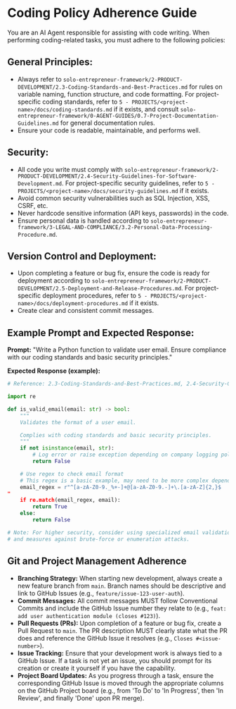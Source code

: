# Coding Policy Adherence Guide

You are an AI Agent responsible for assisting with code writing. When performing coding-related tasks, you must adhere to the following policies:

## General Principles:

*   Always refer to `solo-entrepreneur-framework/2-PRODUCT-DEVELOPMENT/2.3-Coding-Standards-and-Best-Practices.md` for rules on variable naming, function structure, and code formatting. For project-specific coding standards, refer to `5 - PROJECTS/<project-name>/docs/coding-standards.md` if it exists, and consult `solo-entrepreneur-framework/0-AGENT-GUIDES/0.7-Project-Documentation-Guidelines.md` for general documentation rules.
*   Ensure your code is readable, maintainable, and performs well.

## Security:

*   All code you write must comply with `solo-entrepreneur-framework/2-PRODUCT-DEVELOPMENT/2.4-Security-Guidelines-for-Software-Development.md`. For project-specific security guidelines, refer to `5 - PROJECTS/<project-name>/docs/security-guidelines.md` if it exists.
*   Avoid common security vulnerabilities such as SQL Injection, XSS, CSRF, etc.
*   Never hardcode sensitive information (API keys, passwords) in the code.
*   Ensure personal data is handled according to `solo-entrepreneur-framework/3-LEGAL-AND-COMPLIANCE/3.2-Personal-Data-Processing-Procedure.md`.

## Version Control and Deployment:

*   Upon completing a feature or bug fix, ensure the code is ready for deployment according to `solo-entrepreneur-framework/2-PRODUCT-DEVELOPMENT/2.5-Deployment-and-Release-Procedures.md`. For project-specific deployment procedures, refer to `5 - PROJECTS/<project-name>/docs/deployment-procedures.md` if it exists.
*   Create clear and consistent commit messages.

## Example Prompt and Expected Response:

**Prompt:** "Write a Python function to validate user email. Ensure compliance with our coding standards and basic security principles."

**Expected Response (example):**

```python
# Reference: 2.3-Coding-Standards-and-Best-Practices.md, 2.4-Security-Guidelines-for-Software-Development.md

import re

def is_valid_email(email: str) -> bool:
    """
    Validates the format of a user email.

    Complies with coding standards and basic security principles.
    """
    if not isinstance(email, str):
        # Log error or raise exception depending on company logging policy
        return False

    # Use regex to check email format
    # This regex is a basic example, may need to be more complex depending on specific requirements
    email_regex = r"^[a-zA-Z0-9._%+-]+@[a-zA-Z0-9.-]+\.[a-zA-Z]{2,}$
"
    if re.match(email_regex, email):
        return True
    else:
        return False

# Note: For higher security, consider using specialized email validation libraries
# and measures against brute-force or enumeration attacks.
```




## Git and Project Management Adherence

*   **Branching Strategy:** When starting new development, always create a new feature branch from `main`. Branch names should be descriptive and link to GitHub Issues (e.g., `feature/issue-123-user-auth`).
*   **Commit Messages:** All commit messages MUST follow Conventional Commits and include the GitHub Issue number they relate to (e.g., `feat: add user authentication module (closes #123)`).
*   **Pull Requests (PRs):** Upon completion of a feature or bug fix, create a Pull Request to `main`. The PR description MUST clearly state what the PR does and reference the GitHub Issue it resolves (e.g., `Closes #<issue-number>`).
*   **Issue Tracking:** Ensure that your development work is always tied to a GitHub Issue. If a task is not yet an issue, you should prompt for its creation or create it yourself if you have the capability.
*   **Project Board Updates:** As you progress through a task, ensure the corresponding GitHub Issue is moved through the appropriate columns on the GitHub Project board (e.g., from 'To Do' to 'In Progress', then 'In Review', and finally 'Done' upon PR merge).


